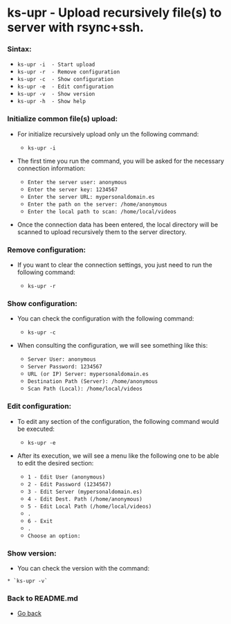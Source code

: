 ks-upr - Upload recursively file(s) to server with rsync+ssh.
=============================================================

### Sintax:

  * `ks-upr -i  - Start upload`
  * `ks-upr -r  - Remove configuration`
  * `ks-upr -c  - Show configuration`
  * `ks-upr -e  - Edit configuration`
  * `ks-upr -v  - Show version`
  * `ks-upr -h  - Show help`

### Initialize common file(s) upload:

  * For initialize recursively upload only un the following command:
  
    * `ks-upr -i`
    
  * The first time you run the command, you will be asked for the necessary connection information:

    * `Enter the server user: anonymous`
    * `Enter the server key: 1234567`
    * `Enter the server URL: mypersonaldomain.es`
    * `Enter the path on the server: /home/anonymous`
    * `Enter the local path to scan: /home/local/videos`

  * Once the connection data has been entered, the local directory will be scanned to upload recursively them to the server directory.
    
### Remove configuration:

  * If you want to clear the connection settings, you just need to run the following command:
  
    * `ks-upr -r`
    
### Show configuration:

  * You can check the configuration with the following command:
  
    * `ks-upr -c`
    
  * When consulting the configuration, we will see something like this:

    * `Server User: anonymous`
    * `Server Password: 1234567`
    * `URL (or IP) Server: mypersonaldomain.es`
    * `Destination Path (Server): /home/anonymous`
    * `Scan Path (Local): /home/local/videos`
    
### Edit configuration:

  * To edit any section of the configuration, the following command would be executed:

    * `ks-upr -e`
    
  * After its execution, we will see a menu like the following one to be able to edit the desired section:

    * `1 - Edit User (anonymous)`
    * `2 - Edit Password (1234567)`
    * `3 - Edit Server (mypersonaldomain.es)`
    * `4 - Edit Dest. Path (/home/anonymous)`
    * `5 - Edit Local Path (/home/local/videos)`
    * `.`
    * `6 - Exit`
    * `.`
    * `Choose an option:`
    
### Show version:

   * You can check the version with the command:
   
    * `ks-upr -v`
    
### Back to README.md
    
* [Go back](https://github.com/q3aql/ks-tools/blob/main/README.md)
  